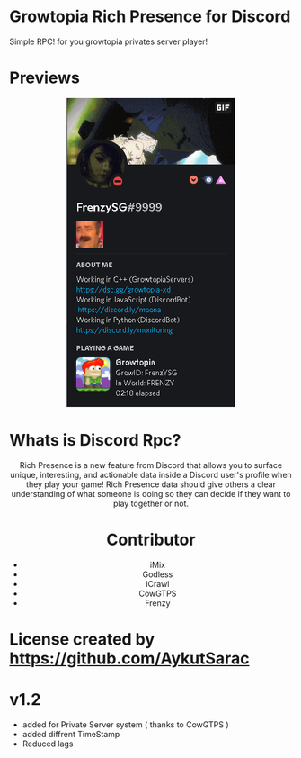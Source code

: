 # Growtopia Rich Presence for Discord
Simple RPC! for you growtopia privates server player!

# Previews
<p align="center">
<img src="./bin/pajangan.jpg"/>
<a align="center">

# Whats is Discord Rpc?
Rich Presence is a new feature from Discord that allows you to surface unique, interesting, and actionable data inside a Discord user's profile when they play your game! Rich Presence data should give others a clear understanding of what someone is doing so they can decide if they want to play together or not.

# Contributor
- iMix
- Godless
- iCrawl
- CowGTPS
- Frenzy

 # License created by https://github.com/AykutSarac
 # v1.2
 - added for Private Server system ( thanks to CowGTPS )
 - added diffrent TimeStamp
 - Reduced lags

